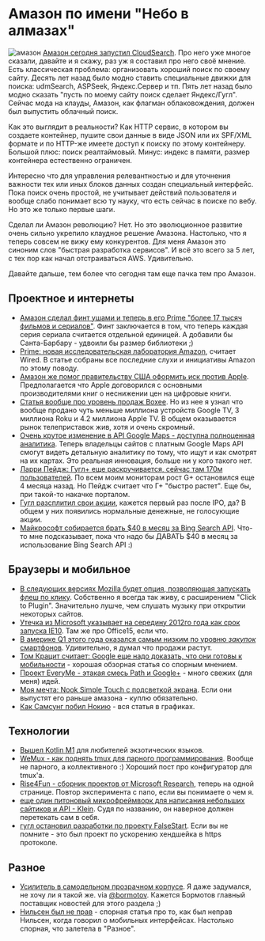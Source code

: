 # Амазон по имени "Небо в алмазах"

![амазон](http://addmeto.cc/images/posts/amazon.jpg)
[Амазон сегодня запустил CloudSearch](http://aws.typepad.com/aws/2012/04/amazon-cloudsearch-start-searching-in-one-hour.html). Про него уже многое сказали, давайте и я скажу, раз уж я составил про него своё мнение. Есть классическая проблема: организовать хороший поиск по своему сайту. Десять лет назад было модно ставить специальные движки для поиска: udmSearch, ASPSeek, Яндекс.Сервер и тп. Пять лет назад было модно сказать "пусть по моему сайту поиск сделает Яндекс/Гугл". Сейчас мода на клауды, Амазон, как флагман облаковождения, должен был выпустить облачный поиск.

Как это выглядит в реальности? Как HTTP сервис, в котором вы создаете контейнер, пушите свои данные в виде JSON или их SPF/XML формате и по HTTP-же имеете доступ к поиску по этому контейнеру. Большой плюс: поиск реалтаймовый. Минус: индекс в памяти, размер контейнера естественно ограничен.

Интересно что для управления релевантностью и для уточнения важности тех или иных блоков данных создан специальный интерфейс. Пока поиск очень простой, не учитывает действий пользователя и вообще слабо понимает всю ту науку, что есть сейчас в поиске по вебу. Но это же только первые шаги.

Сделал ли Амазон революцию? Нет. Но это эволюционное развитие очень сильно укрепило клаудное решение Амазона. Настолько, что я теперь совсем не вижу ему конкурентов. Для меня Амазон это синоним слов "быстрая разработка сервисов". И всё это всего за 5 лет, с тех пор как начал отстраиваться AWS. Удивительно.

Давайте дальше, тем более что сегодня там еще пачка тем про Амазон.

## Проектное и интернеты
* [Амазон сделал финт ушами и теперь в его Prime "более 17 тысяч фильмов и сериалов"](http://www.fastcompany.com/1830524/the-juiced-misleading-sizes-of-netflix-and-amazon-streaming-libraries). Финт заключается в том, что теперь каждая серия сериала считается отдельной единицей. А добавили бы Санта-Барбару - удвоили бы размер библиотеки ;)
* [Prime: новая исследовательская лаборатория Amazon](http://www.wired.com/epicenter/2012/04/amazon-prime-jobs/), считает Wired. В статье собраны все последние слухи и инициативы Amazon по этому поводу.
* [Амазон же помог правительству США оформить иск против Apple](http://allthingsd.com/20120411/the-appleamazon-conspiracy-that-never-happened/). Предполагается что Apple договорился с основными производителями книг о неснижении цен на цифровые книги.
* [Статья вообще про уровень продаж Boxee](http://gigaom.com/video/boxee-box-200k-units-sold/). Но из нее я узнал что вообще продано чуть меньше миллиона устройств Google TV, 3 миллиона Roku и 4.2 миллиона Apple TV. В общем оказывается рынок телеприставок жив, хотя и очень скромный.
* [Очень крутое изменение в API Google Maps - доступна полноценная аналитика](http://googleenterprise.blogspot.com/2012/04/build-better-maps-with-analytics-for.html). Теперь владельцы сайтов с платным Google Maps API смогут видеть детальную аналитику по тому, что ищут и как смотрят на их картах. Это реальная инновация, больше ни у кого такого нет.
* [Ларри Пейдж: Гугл+ еще раскручивается, сейчас там 170м пользователей](http://techcrunch.com/2012/04/12/larry-page-google-is-googles-social-spine-seeing-healthy-growth-and-impressive-engagement/). По всем моим мониторам рост G+ остановился еще 4 месяца назад. Но Пейдж считает что Г+ "быстро растет". Еще бы, при такой-то накачке порталом.
* [Гугл разсплитил свои акции](http://www.businessinsider.com/google-announces-stock-split-proposal-2012-4?op=1), кажется первый раз после IPO, да? В общем у них появились нормальные денежные, не голосующие акции.
* [Майкрософт собирается брать $40 в месяц за Bing Search API](http://techcrunch.com/2012/04/12/microsoft-will-soon-start-charging-for-its-bing-search-api/). Что-то мне подсказывает, пока что надо бы ДАВАТЬ $40 в месяц за использование Bing Search API :)

## Браузеры и мобильное
* [В следующих версиях Mozilla будет опция, позволяющая запускать флеш по клику](http://arstechnica.com/open-source/news/2012/04/mozilla-may-make-flash-click-to-play-by-default-in-future-firefox.ars). Собственно я всегда так живу, с расширением "Click to Plugin". Значительно лушче, чем слушать музыку при открытии некоторых сайтов.
* [Утечка из Microsoft указывает на середину 2012го года как срок запуска IE10](http://www.theverge.com/2012/4/12/2944224/leaked-microsoft-document-ie-10-office-15-timeline). Там же про Office15, если что.
* [В америке Q1 этого года оказался самым низким по уровню *закупок* смартфонов](http://allthingsd.com/20120412/cell-phone-unit-sales-in-first-quarter-were-weakest-in-years/). Удивительно, я думал что продажи растут.
* [Том Крацит считает: Google еще надо доказать, что они готовы к мобильности](http://gigaom.com/2012/04/12/google-still-having-to-prove-its-ready-for-mobile/) - хорошая обзорная статья со спорным мнением.
* [Проект EveryMe - этакая смесь Path и Google+](http://www.theverge.com/2012/4/12/2938231/everyme-review) - много свежих (для меня) идей.
* [Моя мечта: Nook Simple Touch с подсветкой экрана](http://www.theverge.com/2012/4/12/2943905/barnes-noble-nook-simple-touch-with-glowlight-pricing-availability). Если они выпустят его раньше амазона - куплю обязательно.
* [Как Самсунг побил Нокию](http://www.asymco.com/2012/04/12/how-samsung-beat-nokia/) - вся статья в графиках.

## Технологии
* [Вышел Kotlin M1](http://blog.jetbrains.com/kotlin/2012/04/kotlin-m1-is-out/) для любителей экзотических языков.
* [WeMux - как поднять tmux для парного программирования](http://thechangelog.com/post/20986196780/wemux-multi-user-terminal-multiplexing-for-party-pair-pr). Вообще не парного, а коллективного :) Хороший пост про конфигуратор для tmux'а.
* [Rise4Fun - сборник проектов от Microsoft Research](http://www.rise4fun.com/), теперь на одной странице. Повтор эксперимента с nano, если вы понимаете о чем я.
* [еще один питоновый микрофреймворк для написания небольших сайтиков и API - Klein](https://github.com/twisted/klein). Судя по названию, он наверное должен перетекать сам в себя.
* [гугл остановил разработки по проекту FalseStart](http://arstechnica.com/business/news/2012/04/google-abandons-noble-experiment-to-make-ssl-less-painful.ars). Если вы не помните - это был проект по ускорению хендшейка в https протоколе.

## Разное
* [Усилитель в самодельном прозрачном корпусе](http://runawaybrainz.blogspot.com/2012/04/audio-crystal-cmoy-freeform-headphone.html). Я даже задумался, не хочу ли я такой же. via [@bormotov](http://twitter.com/bormotov). Кажется Бормотов главный поставщик новостей для этого раздела ;)
* [Нильсен был не прав](http://www.netmagazine.com/opinions/nielsen-wrong-mobile) - спорная статья про то, как был неправ Нильсен, когда говорил о мобильных интерфейсах. Настолько спорная, что залетела в "Разное".
